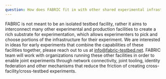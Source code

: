 ```yaml
---
question: How does FABRIC fit in with other shared experimental infrastructures (NSF Clouds, PRP/NRP, PAWR testbeds)?
---
```

FABRIC is not meant to be an isolated testbed facility, rather it aims to interconnect many other experimental and production facilities to create a rich substrate for experimentation, which allows experimenters to pick and choose portions of the infrastructure for their experiment. We are interested in ideas for early experiments that combine the capabilities of these facilities together, please reach out to us at info@fabric-testbed.net. 
FABRIC team will work with organizations running these other facilities in order to enable joint experiments through network connectivity, joint tooling, identity federation and other mechanisms that reduce the friction of creating cross-facility/cross-testbed experiments.

